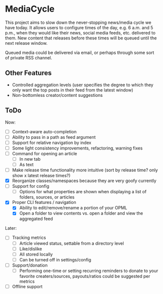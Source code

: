 # MediaCycle

This project aims to slow down the never-stopping news/media cycle we have today. It allows users to configure times of the day, e.g. 6 a.m. and 5 p.m., when they would like their news, social media feeds, etc. delivered to them. New content that releases before these times will be queued until the next release window.

Queued media could be delivered via email, or perhaps through some sort of private RSS channel.

## Other Features

- Controlled aggregation levels (user specifies the degree to which they only want the top posts in their feed from the latest window)
- Non-bottomless creator/content suggestions

## ToDo

Now:

- [ ] Context-aware auto-completion
- [ ] Ability to pass in a path as feed argument
- [ ] Support for relative navigation by index
- [ ] Some light consistency improvements, refactoring, warning fixes
- [ ] Command for opening an article
  - [ ] In new tab
  - [ ] As text
- [ ] Make release time functionality more intuitive (sort by release time? only show x latest release times?)
- [x] Reorganize classes/namespaces because they are very goofy currently
- [ ] Support for config
  - [ ] Options for what properties are shown when displaying a list of folders, sources, or articles
- [x] Proper CLI features / navigation
  - [x] Ability to edit/remove/rename a portion of your OPML
  - [x] Open a folder to view contents vs. open a folder and view the aggregated feed
     
Later:

- [ ] Tracking metrics
  - [ ] Article viewed status, settable from a directory level
  - [ ] Like/dislike
  - [ ] All stored locally
  - [ ] Can be turned off in settings/config
- [ ] Support/donation
  - [ ] Performing one-time or setting recurring reminders to donate to your favorite creaters/sources, payouts/ratios could be suggested per metrics
- [ ] Offline support

